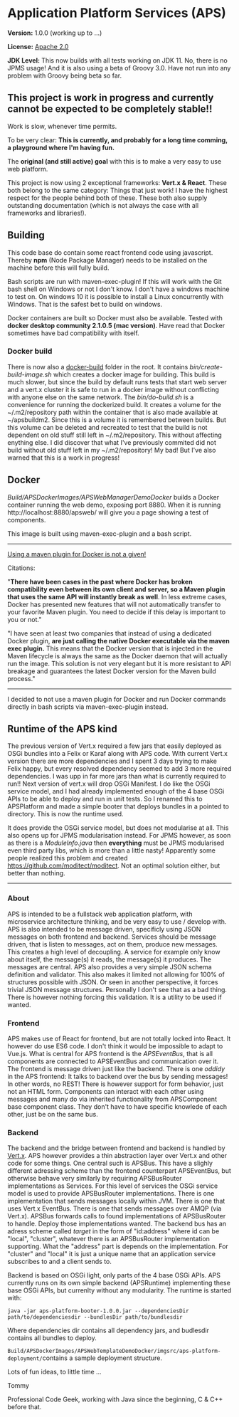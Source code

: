 # Application Platform Services (APS)

__Version:__ 1.0.0 (working up to ...)

__License:__ [Apache 2.0](lics/Apache-2.0.md)

__JDK Level:__ This now builds with all tests working on JDK 11. No, there is no JPMS usage! And it is also using a beta of Groovy 3.0. Have not run into any problem with Groovy being beta so far. 

## This project is work in progress and currently cannot be expected to be completely stable!!

Work is slow, whenever time permits.

To be very clear: **This is currently, and probably for a long time comming, a playground where I'm having fun.**

The __original (and still active) goal__ with this is to make a very easy to use web platform.

This project is now using 2 exceptional frameworks: __Vert.x & React__. These both belong to the same category: Things that just work! I have the highest respect for the people behind both of these. These both also supply outstanding documentation (which is not always the case with all frameworks and libraries!).

## Building

This code base do contain some react frontend code using javascript. Thereby __npm__
(Node Package Manager) needs to be installed on the machine before this will fully
build.

Bash scripts are run with maven-exec-plugin! If this will work with the Git bash shell on Windows or not I don't know. I don't have a windows machine to test on. On windows 10 it is possible to install a Linux concurrently with Windows. That is the safest bet to build on windows. 

Docker containers are built so Docker must also be available. Tested with **docker desktop community 2.1.0.5 (mac version)**. Have read that Docker sometimes have bad compatibility with itself. 

### Docker build

There is now also a [docker-build](docker-build/) folder in the root. It contains _bin/create-build-image.sh_ which creates a docker image for building. This build is much slower, but since the build by default runs tests that start web server and a vert.x cluster it is safe to run in a docker image without conflicting with anyone else on the same network. The _bin/do-build.sh_ is a convenience for running the dockerized build. It creates a volume for the ~/.m2/repository path within the container that is also made available at ~/apsbuildm2. Since this is a volume it is remembered between builds. But this volume can be deleted and recreated to test that the build is not dependent on old stuff still left in ~/.m2/repository. This without affecting enything else. I did discover that what I've previously commited did not build without old stuff left in my ~/.m2/repository! My bad! But I've also warned that this is a work in progress!

## Docker

_Build/APSDockerImages/APSWebManagerDemoDocker_ builds a Docker container running the web demo, exposing port 8880. When it is running http://localhost:8880/apsweb/ will give you a page showing a test of components. 

This image is built using maven-exec-plugin and a bash script. 

----

[Using a maven plugin for Docker is not a given!](https://medium.com/containers-101/using-docker-from-maven-and-maven-from-docker-1494238f1cf6) 

Citations:

"**There have been cases in the past where Docker has broken compatibility even between its own client and server, so a Maven plugin that uses the same API will instantly break as well**. In less extreme cases, Docker has presented new features that will not automatically transfer to your favorite Maven plugin. You need to decide if this delay is important to you or not."

"I have seen at least two companies that instead of using a dedicated Docker plugin, **are just calling the native Docker executable via the maven exec plugin.** This means that the Docker version that is injected in the Maven lifecycle is always the same as the Docker daemon that will actually run the image. This solution is not very elegant but it is more resistant to API breakage and guarantees the latest Docker version for the Maven build process."

----

I decided to not use a maven plugin for Docker and run Docker commands directly in bash scripts via maven-exec-plugin instead.

## Runtime of the APS kind

The previous version of Vert.x required a few jars that easily deployed as OSGi bundles into a Felix or Karaf along with APS code. With current Vert.x version there are more dependencies and I spent 3 days trying to make Felix happy, but every resolved dependency seemed to add 3 more required dependencies. I was upp in far more jars than what is currently required to run!! Next version of vert.x will drop OSGi Manifest. I do like the OSGi service model, and I had already implemented enough of the 4 base OSGi APIs to be able to deploy and run in unit tests. So I renamed this to APSPlatform and made a simple booter that deploys bundles in a pointed to directory. This is now the runtime used. 

It does provide the OSGi service model, but does not modularise at all. This also opens up for JPMS modularisation instead. For JPMS however, as soon as there is a _ModuleInfo.java_ then **everything** must be JPMS modularised even third party libs, which is more than a little nasty! Apparently some people realized this problem and created <https://github.com/moditect/moditect>. Not an optimal solution either, but better than nothing.

---- 

### About

APS is intended to be a fullstack web application platform, with microservice architecture thinking, and be very easy to use / develop with. APS is also intended to be message driven, specificly using JSON messages on both frontend and backend. Services should be message driven, that is listen to messages, act on them, produce new messages. This creates a high level of decoupling. A service for example only know about itself, the message(s) it reads, the message(s) it produces. The messages are central. APS also provides a very simple JSON schema definition and validator. This also makes it limited not allowing for 100% of structures possible with JSON. Or seen in another perspective, it forces trivial JSON message structures. Personally I don't see that as a bad thing. There is however nothing forcing this validation. It is a utility to be used if wanted.  

### Frontend

APS makes use of React for frontend, but are not totally locked into React. It however do use ES6 code. I don't think it would be impossible to adapt to Vue.js. What is central for APS frontend is the _APSEventBus_, that is all components are connected to APSEventBus and communication over it. The frontend is message driven just like the backend. There is one _oddidy_ in the APS frontend: It talks to backend over the bus by sending messages! In other words, no REST! There is however support for form behavior, just not an HTML form. Components can interact with each other using messages and many do via inherited functionality from APSComponent base component class. They don't have to have specific knowlede of each other, just be on the same bus.

### Backend

The backend and the bridge between frontend and backend is handled by [Vert.x](https://vertx.io/). APS however provides a thin abstraction layer over Vert.x and other code for some things. One central such is APSBus. This have a slighly different adressing scheme than the frontend counterpart APSEventBus, but otherwise behave very similarly by requiring APSBusRouter implementations as Services. For this level of services the OSGi service model is used to provide APSBusRouter implementations. There is one implementation that sends messages locally within JVM. There is one that uses Vert.x EventBus. There is one that sends messages over AMQP (via Vert.x). APSBus forwards calls to found implementations of APSBusRouter to handle. Deploy those implementations wanted. The backend bus has an adress scheme called _target_ in the form of "id:address" where id can be "local", "cluster", whatever there is an APSBusRouter implementation supporting. What the "address" part is depends on the implementation. For "cluster" and "local" it is just a unique name that an application service subscribes to and a client sends to.   

Backend is based on OSGi light, only parts of the 4 base OSGi APIs. APS currently runs on its own simple backend (APSRuntime) implementing these base OSGi APIs, but currenlty without any modularity.  The runtime is started with:

    java -jar aps-platform-booter-1.0.0.jar --dependenciesDir path/to/dependenciesdir --bundlesDir path/to/bundlesdir 

Where dependencies dir contains all dependency jars, and budlesdir contains all bundles to deploy.

`Build/APSDockerImages/APSWebTemplateDemoDocker/imgsrc/aps-platform-deployment/`contains a sample deployment structure.

Lots of fun ideas, to little time ...

Tommy

Professional Code Geek, working with Java since the beginning, C & C++ before that. 



